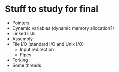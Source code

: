 # Stuff to study for final

- Pointers
- Dynamic variables (dynamic memory allocation?)
- Linked lists
- Assembly
- File I/O (standard I/O and Unix I/O)
  - Input redirection
  - Pipes
- Forking
- Some threads

